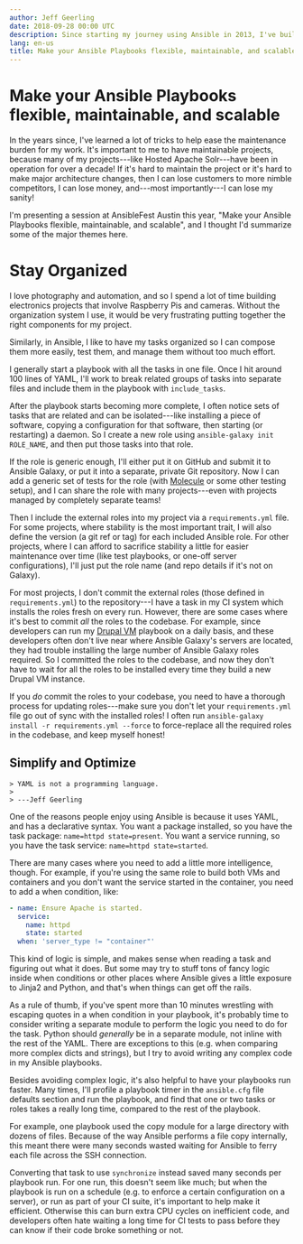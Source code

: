 ```yaml
---
author: Jeff Geerling
date: 2018-09-28 00:00 UTC
description: Since starting my journey using Ansible in 2013, I've built Ansible Playbooks to automate many things.
lang: en-us
title: Make your Ansible Playbooks flexible, maintainable, and scalable
---
```


# Make your Ansible Playbooks flexible, maintainable, and scalable

In the years since, I've learned a lot of tricks to help ease the
maintenance burden for my work. It's important to me to have
maintainable projects, because many of my projects---like Hosted Apache
Solr---have been in operation for over a decade! If it's hard to
maintain the project or it's hard to make major architecture changes,
then I can lose customers to more nimble competitors, I can lose money,
and---most importantly---I can lose my sanity!

I'm presenting a session at AnsibleFest Austin this year,
"Make your Ansible Playbooks flexible, maintainable, and scalable",
and I thought I'd summarize some of the major themes here.

# Stay Organized

I love photography and automation, and so I spend a lot of time
building electronics projects that involve Raspberry Pis and cameras.
Without the organization system I use, it would be very frustrating putting
together the right components for my project.

Similarly, in Ansible, I like to have my tasks organized so I can
compose them more easily, test them, and manage them without too much
effort.

I generally start a playbook with all the tasks in one file. Once I hit
around 100 lines of YAML, I'll work to break related groups of tasks
into separate files and include them in the playbook with
`include_tasks`.

After the playbook starts becoming more complete, I often notice sets
of tasks that are related and can be isolated---like installing a piece
of software, copying a configuration for that software, then starting
(or restarting) a daemon. So I create a new role using
`ansible-galaxy init ROLE_NAME`,
and then put those tasks into that role.

If the role is generic enough, I'll either put it on GitHub and submit
it to Ansible Galaxy, or put it into a separate, private Git repository.
Now I can add a generic set of tests for the role (with
[Molecule](https://github.com/metacloud/molecule/)
or some other testing setup), and I can share the role with many
projects---even with projects managed by completely separate
teams!

Then I include the external roles into my project via a
`requirements.yml`
file. For some projects, where stability is the most important trait, I
will also define the version
(a git ref or tag) for each included Ansible role. For other projects,
where I can afford to sacrifice stability a little for easier
maintenance over time (like test playbooks, or one-off server
configurations), I'll just put the role name (and repo details if it's
not on Galaxy).

For most projects, I don't commit the external roles (those defined in
`requirements.yml`) to the repository---I have a task in my CI system which installs the
roles fresh on every run. However, there are some cases where it's best
to commit *all* the roles to the codebase. For example,
since developers can run my [Drupal VM](https://www.drupalvm.com/) playbook on
a daily basis, and these developers often don't live near where Ansible
Galaxy's servers are located, they had trouble installing the large
number of Ansible Galaxy roles required. So I committed the roles to the
codebase, and now they don't have to wait for all the roles to be
installed every time they build a new Drupal VM instance.

If you *do*
commit the roles to your codebase, you need to have a thorough process
for updating roles---make sure you don't let your
`requirements.yml` file go out of sync with the installed roles! I often run
`ansible-galaxy install -r requirements.yml --force`
to force-replace all the required roles in the codebase, and keep myself
honest!

## Simplify and Optimize

```
> YAML is not a programming language.
>
> ---Jeff Geerling
```

One of the reasons people enjoy using Ansible is because it uses YAML,
and has a declarative syntax. You want a package installed, so you have
the task package: `name=httpd state=present`. You want a
service running, so you have the task service: `name=httpd state=started`.

There are many cases where you need to add a little more intelligence,
though. For example, if you're using the same role to build both VMs
and containers and you don't want the service started in the container,
you need to add a when condition, like:

```yaml
- name: Ensure Apache is started.
  service:
    name: httpd
    state: started
  when: 'server_type != "container"'
```

This kind of logic is simple, and makes sense when reading a task and
figuring out what it does. But some may try to stuff tons of fancy logic
inside when
conditions or other places where Ansible gives a little exposure to
Jinja2 and Python, and that's when things can get off the
rails.

As a rule of thumb, if you've spent more than 10 minutes wrestling
with escaping quotes in a
when condition
in your playbook, it's probably time to consider writing a separate
module to perform the logic you need to do for the task. Python should
*generally* be in a separate module, not
inline with the rest of the YAML. There are exceptions to this (e.g.
when comparing more complex dicts and strings), but I try to avoid
writing any complex code in my Ansible
playbooks.

Besides avoiding complex logic, it's also helpful to have your
playbooks run faster. Many times, I'll profile a playbook timer in the `ansible.cfg`
file defaults section and run the playbook, and find that one or two
tasks or roles takes a really long time, compared to the rest of the
playbook.

For example, one playbook used the copy module
for a large directory with dozens of files. Because of the way Ansible
performs a file copy internally, this meant there were many seconds
wasted waiting for Ansible to ferry each file across the SSH
connection.

Converting that task to use `synchronize` instead saved many seconds per playbook run.
For one run, this doesn't
seem like much; but when the playbook is run on a schedule (e.g. to
enforce a certain configuration on a server), or run as part of your CI
suite, it's important to help make it efficient. Otherwise this can
burn extra CPU cycles on inefficient code, and developers often hate
waiting a long time for CI tests to pass before they can know if their
code broke something or not.
